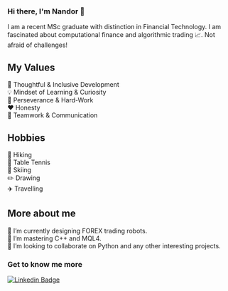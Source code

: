### Hi there, I'm Nandor 👋
I am a recent MSc graduate with distinction in Financial Technology. I am fascinated about computational finance and algorithmic trading 📈. Not afraid of challenges!

## My Values 
🧠 Thoughtful & Inclusive Development  
💡 Mindset of Learning & Curiosity  
💪 Perseverance & Hard-Work   
❤️ Honesty  
🙌 Teamwork & Communication 

## Hobbies
🥾 Hiking  
🏓 Table Tennis  
🎿 Skiing   
✏️ Drawing   
✈️ Travelling

## More about me
🔭 I’m currently designing FOREX trading robots.    
🌱 I’m mastering C++ and MQL4.   
👯 I’m looking to collaborate on Python and any other interesting projects.

### Get to know me more
[![Linkedin Badge](https://img.shields.io/badge/-LinkedIn-blue?style=flat-square&logo=Linkedin&logoColor=white&link=https://www.linkedin.com/in/nandorhegyi/)](https://www.linkedin.com/in/nandorhegyi/) 
